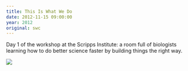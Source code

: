```yaml
---
title: This Is What We Do
date: 2012-11-15 09:00:00
year: 2012
original: swc
---
```

<p>Day 1 of the workshop at the Scripps Institute: a room full of biologists learning how to do better science faster by building things the right way.</p>
<p>
  <img src="{{'/files/2012/11/scripps-day-1-300x224.jpg' | relative_url}}" class="centered">
</p>
